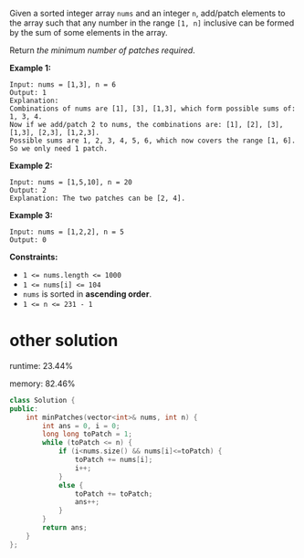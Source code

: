 Given a sorted integer array `nums` and an integer `n`, add/patch elements to the array such that any number in the range `[1, n]` inclusive can be formed by the sum of some elements in the array.

Return *the minimum number of patches required*.

 

**Example 1:**

```
Input: nums = [1,3], n = 6
Output: 1
Explanation:
Combinations of nums are [1], [3], [1,3], which form possible sums of: 1, 3, 4.
Now if we add/patch 2 to nums, the combinations are: [1], [2], [3], [1,3], [2,3], [1,2,3].
Possible sums are 1, 2, 3, 4, 5, 6, which now covers the range [1, 6].
So we only need 1 patch.
```

**Example 2:**

```
Input: nums = [1,5,10], n = 20
Output: 2
Explanation: The two patches can be [2, 4].
```

**Example 3:**

```
Input: nums = [1,2,2], n = 5
Output: 0
```

 

**Constraints:**

- `1 <= nums.length <= 1000`
- `1 <= nums[i] <= 104`
- `nums` is sorted in **ascending order**.
- `1 <= n <= 231 - 1`

# other solution

runtime: 23.44%

memory: 82.46%

```C++
class Solution {
public:
    int minPatches(vector<int>& nums, int n) {
        int ans = 0, i = 0;
        long long toPatch = 1;
        while (toPatch <= n) {
            if (i<nums.size() && nums[i]<=toPatch) {
                toPatch += nums[i];
                i++;
            }
            else {
                toPatch += toPatch;
                ans++;
            }
        }
        return ans;
    }
};
```

